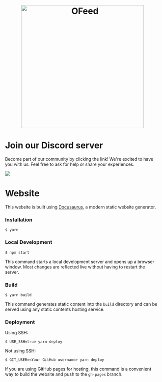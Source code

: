 <h1 align="center">
  <a href="https://orienteerfeed.com"><img src="/img/svg/2025-04-11_orienteerfeed_512x512px_light.svg" width=400 alt="OFeed"></a>
</h1>

# Join our Discord server
Become part of our community by clicking the link! We're excited to have you with us. Feel free to ask for help or share your experiences.

[![](https://dcbadge.limes.pink/api/server/https://discord.gg/QMvnurgKzU)](https://discord.gg/QMvnurgKzU)

# Website

This website is built using [Docusaurus](https://docusaurus.io/), a modern static website generator.

### Installation

```
$ yarn
```

### Local Development

```
$ npm start
```

This command starts a local development server and opens up a browser window. Most changes are reflected live without having to restart the server.

### Build

```
$ yarn build
```

This command generates static content into the `build` directory and can be served using any static contents hosting service.

### Deployment

Using SSH:

```
$ USE_SSH=true yarn deploy
```

Not using SSH:

```
$ GIT_USER=<Your GitHub username> yarn deploy
```

If you are using GitHub pages for hosting, this command is a convenient way to build the website and push to the `gh-pages` branch.
